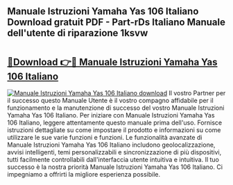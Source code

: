 ## Manuale Istruzioni Yamaha Yas 106 Italiano Download gratuit PDF - Part-rDs Italiano Manuale dell'utente di riparazione 1ksvw

# <h2><a href="http://dfgwpox.blite.top/?on=Manuale+Istruzioni+Yamaha+Yas+106+Italiano">🔗Download 👉🔴 Manuale Istruzioni Yamaha Yas 106 Italiano</a></h2>

[![Manuale Istruzioni Yamaha Yas 106 Italiano download](https://i.imgur.com/lujVjoI.png)](http://dfgwpox.blite.top/?on=Manuale+Istruzioni+Yamaha+Yas+106+Italiano)
Il vostro Partner per il successo questo Manuale Utente è il vostro compagno affidabile per il funzionamento e la manutenzione di successo del vostro Manuale Istruzioni Yamaha Yas 106 Italiano. Per iniziare con Manuale Istruzioni Yamaha Yas 106 Italiano, leggere attentamente questo manuale prima dell'uso. Fornisce istruzioni dettagliate su come impostare il prodotto e informazioni su come utilizzare le sue varie funzioni e funzioni. Le funzionalità avanzate di Manuale Istruzioni Yamaha Yas 106 Italiano includono geolocalizzazione, avvisi intelligenti, temi personalizzabili e sincronizzazione di più dispositivi, tutti facilmente controllabili dall'interfaccia utente intuitiva e intuitiva. Il tuo successo è la nostra priorità Manuale Istruzioni Yamaha Yas 106 Italiano. Ci impegniamo a offrirti la migliore esperienza possibile.
